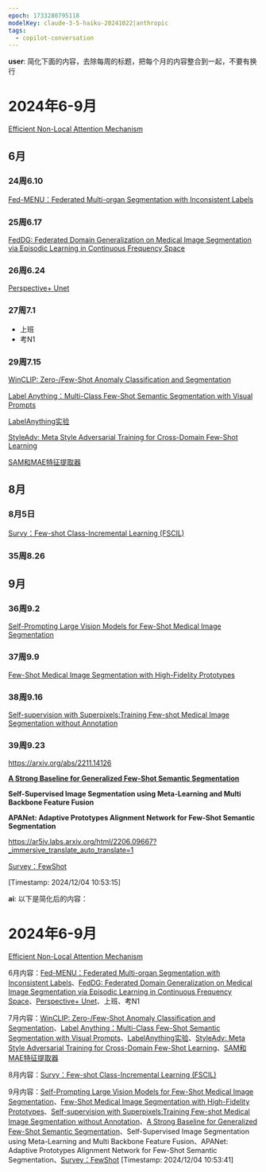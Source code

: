 ```yaml
---
epoch: 1733280795118
modelKey: claude-3-5-haiku-20241022|anthropic
tags:
  - copilot-conversation
---
```


**user**: 简化下面的内容，去除每周的标题，把每个月的内容整合到一起，不要有换行

# 2024年6-9月

[Efficient Non-Local Attention Mechanism](Paper/学习记录6-9月%20504408afbb7649d8ba4ded8efbfa998e/Efficient%20Non-Local%20Attention%20Mechanism.md)

## 6月

### 24周6.10

[Fed-MENU：Federated Multi-organ Segmentation with Inconsistent Labels](%E5%AD%A6%E4%B9%A0%E8%AE%B0%E5%BD%956-9%E6%9C%88%20504408afbb7649d8ba4ded8efbfa998e/Fed-MENU%EF%BC%9AFederated%20Multi-organ%20Segmentation%20with%20I%20f87fcccee24d45238de92c591f091c14.md)

### 25周6.17

[FedDG: Federated Domain Generalization on Medical Image Segmentation via Episodic Learning in Continuous Frequency Space](%E5%AD%A6%E4%B9%A0%E8%AE%B0%E5%BD%956-9%E6%9C%88%20504408afbb7649d8ba4ded8efbfa998e/FedDG%20Federated%20Domain%20Generalization%20on%20Medical%20I%206e77342e9b62432aaf735889c97dbad9.md)

### 26周6.24

[Perspective+ Unet](%E5%AD%A6%E4%B9%A0%E8%AE%B0%E5%BD%956-9%E6%9C%88%20504408afbb7649d8ba4ded8efbfa998e/Perspective+%20Unet%20c0c20419ad5b4f91841b2fe41f6980c5.md)

### 27周7.1

- 上班
- 考N1

### 29周7.15

[WinCLIP: Zero-/Few-Shot Anomaly Classification and Segmentation](%E5%AD%A6%E4%B9%A0%E8%AE%B0%E5%BD%956-9%E6%9C%88%20504408afbb7649d8ba4ded8efbfa998e/WinCLIP%20Zero-%20Few-Shot%20Anomaly%20Classification%20and%20%2081e99e24681d406c83450f3e6ed22bc7.md)

[Label Anything：Multi-Class Few-Shot Semantic Segmentation with Visual Prompts](%E5%AD%A6%E4%B9%A0%E8%AE%B0%E5%BD%956-9%E6%9C%88%20504408afbb7649d8ba4ded8efbfa998e/Label%20Anything%EF%BC%9AMulti-Class%20Few-Shot%20Semantic%20Segme%2016ac0b5ba72f465fa55b1a6255a6ec4b.md)

[LabelAnything实验](Paper/学习记录6-9月%20504408afbb7649d8ba4ded8efbfa998e/LabelAnything实验.md)

[StyleAdv: Meta Style Adversarial Training for Cross-Domain Few-Shot Learning](%E5%AD%A6%E4%B9%A0%E8%AE%B0%E5%BD%956-9%E6%9C%88%20504408afbb7649d8ba4ded8efbfa998e/StyleAdv%20Meta%20Style%20Adversarial%20Training%20for%20Cross%20e7c315e51f904bc49216ddc1093b82e7.md)

[SAM和MAE特征提取器](%E5%AD%A6%E4%B9%A0%E8%AE%B0%E5%BD%956-9%E6%9C%88%20504408afbb7649d8ba4ded8efbfa998e/SAM%E5%92%8CMAE%E7%89%B9%E5%BE%81%E6%8F%90%E5%8F%96%E5%99%A8%208c7faa31c2384bbfa6a9eda1a1589439.md)

## 8月

### 8月5日

[Survy：Few-shot Class-Incremental Learning (FSCIL)](%E5%AD%A6%E4%B9%A0%E8%AE%B0%E5%BD%956-9%E6%9C%88%20504408afbb7649d8ba4ded8efbfa998e/Survy%EF%BC%9AFew-shot%20Class-Incremental%20Learning%20(FSCIL)%209dfc0bc55af741a29b9e463e2d615740.md)

### 35周8.26

## 9月

### 36周9.2

[Self-Prompting Large Vision Models for Few-Shot Medical Image Segmentation](%E5%AD%A6%E4%B9%A0%E8%AE%B0%E5%BD%956-9%E6%9C%88%20504408afbb7649d8ba4ded8efbfa998e/Self-Prompting%20Large%20Vision%20Models%20for%20Few-Shot%20Me%202e359c08820a4060946cf2aaf037969a.md)

### 37周9.9

[Few-Shot Medical Image Segmentation with High-Fidelity Prototypes](Paper/学习记录6-9月%20504408afbb7649d8ba4ded8efbfa998e/DSPNet---Few-Shot%20Medical%20Image%20Segmentation%20with%20High-Fide%201254204245de4f96b8cbd95c63cded25.md)

### 38周9.16

[Self-supervision with Superpixels:Training Few-shot Medical Image Segmentation without Annotation](%E5%AD%A6%E4%B9%A0%E8%AE%B0%E5%BD%956-9%E6%9C%88%20504408afbb7649d8ba4ded8efbfa998e/Self-supervision%20with%20Superpixels%20Training%20Few-sho%20107e05f0ba9180b899abea4086ee8eb0.md)

### 39周9.23

https://arxiv.org/abs/2211.14126

[**A Strong Baseline for Generalized Few-Shot Semantic Segmentation**](Paper/2024年/A%20Strong%20Baseline%20for%20Generalized%20Few-Shot%20Semantic%20Segmentation.md)

**Self-Supervised Image Segmentation using Meta-Learning and Multi Backbone Feature Fusion**

**APANet: Adaptive Prototypes Alignment Network for Few-Shot Semantic Segmentation**

https://ar5iv.labs.arxiv.org/html/2206.09667?_immersive_translate_auto_translate=1

[Survey：FewShot](%E5%AD%A6%E4%B9%A0%E8%AE%B0%E5%BD%956-9%E6%9C%88%20504408afbb7649d8ba4ded8efbfa998e/Survey%EF%BC%9AFewShot%2010be05f0ba9180f7be97fc1bc39bdff6.md)

[Timestamp: 2024/12/04 10:53:15]

**ai**: 以下是简化后的内容：

# 2024年6-9月

[Efficient Non-Local Attention Mechanism](Paper/学习记录6-9月%20504408afbb7649d8ba4ded8efbfa998e/Efficient%20Non-Local%20Attention%20Mechanism.md)

6月内容：[Fed-MENU：Federated Multi-organ Segmentation with Inconsistent Labels](%E5%AD%A6%E4%B9%A0%E8%AE%B0%E5%BD%956-9%E6%9C%88%20504408afbb7649d8ba4ded8efbfa998e/Fed-MENU%EF%BC%9AFederated%20Multi-organ%20Segmentation%20with%20I%20f87fcccee24d45238de92c591f091c14.md)、[FedDG: Federated Domain Generalization on Medical Image Segmentation via Episodic Learning in Continuous Frequency Space](%E5%AD%A6%E4%B9%A0%E8%AE%B0%E5%BD%956-9%E6%9C%88%20504408afbb7649d8ba4ded8efbfa998e/FedDG%20Federated%20Domain%20Generalization%20on%20Medical%20I%206e77342e9b62432aaf735889c97dbad9.md)、[Perspective+ Unet](%E5%AD%A6%E4%B9%A0%E8%AE%B0%E5%BD%956-9%E6%9C%88%20504408afbb7649d8ba4ded8efbfa998e/Perspective+%20Unet%20c0c20419ad5b4f91841b2fe41f6980c5.md)、上班、考N1

7月内容：[WinCLIP: Zero-/Few-Shot Anomaly Classification and Segmentation](%E5%AD%A6%E4%B9%A0%E8%AE%B0%E5%BD%956-9%E6%9C%88%20504408afbb7649d8ba4ded8efbfa998e/WinCLIP%20Zero-%20Few-Shot%20Anomaly%20Classification%20and%20%2081e99e24681d406c83450f3e6ed22bc7.md)、[Label Anything：Multi-Class Few-Shot Semantic Segmentation with Visual Prompts](%E5%AD%A6%E4%B9%A0%E8%AE%B0%E5%BD%956-9%E6%9C%88%20504408afbb7649d8ba4ded8efbfa998e/Label%20Anything%EF%BC%9AMulti-Class%20Few-Shot%20Semantic%20Segme%2016ac0b5ba72f465fa55b1a6255a6ec4b.md)、[LabelAnything实验](Paper/学习记录6-9月%20504408afbb7649d8ba4ded8efbfa998e/LabelAnything实验.md)、[StyleAdv: Meta Style Adversarial Training for Cross-Domain Few-Shot Learning](%E5%AD%A6%E4%B9%A0%E8%AE%B0%E5%BD%956-9%E6%9C%88%20504408afbb7649d8ba4ded8efbfa998e/StyleAdv%20Meta%20Style%20Adversarial%20Training%20for%20Cross%20e7c315e51f904bc49216ddc1093b82e7.md)、[SAM和MAE特征提取器](%E5%AD%A6%E4%B9%A0%E8%AE%B0%E5%BD%956-9%E6%9C%88%20504408afbb7649d8ba4ded8efbfa998e/SAM%E5%92%8CMAE%E7%89%B9%E5%BE%81%E6%8F%90%E5%8F%96%E5%99%A8%208c7faa31c2384bbfa6a9eda1a1589439.md)

8月内容：[Survy：Few-shot Class-Incremental Learning (FSCIL)](%E5%AD%A6%E4%B9%A0%E8%AE%B0%E5%BD%956-9%E6%9C%88%20504408afbb7649d8ba4ded8efbfa998e/Survy%EF%BC%9AFew-shot%20Class-Incremental%20Learning%20(FSCIL)%209dfc0bc55af741a29b9e463e2d615740.md)

9月内容：[Self-Prompting Large Vision Models for Few-Shot Medical Image Segmentation](%E5%AD%A6%E4%B9%A0%E8%AE%B0%E5%BD%956-9%E6%9C%88%20504408afbb7649d8ba4ded8efbfa998e/Self-Prompting%20Large%20Vision%20Models%20for%20Few-Shot%20Me%202e359c08820a4060946cf2aaf037969a.md)、[Few-Shot Medical Image Segmentation with High-Fidelity Prototypes](Paper/学习记录6-9月%20504408afbb7649d8ba4ded8efbfa998e/DSPNet---Few-Shot%20Medical%20Image%20Segmentation%20with%20High-Fide%201254204245de4f96b8cbd95c63cded25.md)、[Self-supervision with Superpixels:Training Few-shot Medical Image Segmentation without Annotation](%E5%AD%A6%E4%B9%A0%E8%AE%B0%E5%BD%956-9%E6%9C%88%20504408afbb7649d8ba4ded8efbfa998e/Self-supervision%20with%20Superpixels%20Training%20Few-sho%20107e05f0ba9180b899abea4086ee8eb0.md)、[A Strong Baseline for Generalized Few-Shot Semantic Segmentation](Paper/2024年/A%20Strong%20Baseline%20for%20Generalized%20Few-Shot%20Semantic%20Segmentation.md)、Self-Supervised Image Segmentation using Meta-Learning and Multi Backbone Feature Fusion、APANet: Adaptive Prototypes Alignment Network for Few-Shot Semantic Segmentation、[Survey：FewShot](%E5%AD%A6%E4%B9%A0%E8%AE%B0%E5%BD%956-9%E6%9C%88%20504408afbb7649d8ba4ded8efbfa998e/Survey%EF%BC%9AFewShot%2010be05f0ba9180f7be97fc1bc39bdff6.md)
[Timestamp: 2024/12/04 10:53:41]